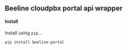 ## Beeline cloudpbx portal api wrapper

#### Install

Install using `pip`...

    pip install beeline-portal
